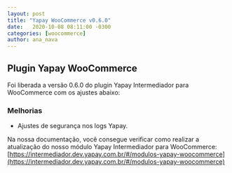```yaml
---
layout: post
title: "Yapay WooCommerce v0.6.0"
date:   2020-10-08 08:11:00 -0300
categories: [woocommerce]
author: ana_nava
---
```


## Plugin Yapay WooCommerce 

Foi liberada a versão 0.6.0 do plugin Yapay Intermediador para WooCommerce com os ajustes abaixo:

<!-- more -->

### **Melhorias**

* Ajustes de segurança nos logs Yapay.





Na nossa documentação, você consegue verificar como realizar a atualização do nosso módulo Yapay Intermediador para WooCommerce: [https://intermediador.dev.yapay.com.br/#/modulos-yapay-woocommerce](https://intermediador.dev.yapay.com.br/#/modulos-yapay-woocommerce)


